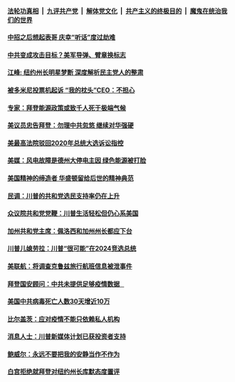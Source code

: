 

####  [法轮功真相](../../../../basic/blob/master/README.md?t=02230701) &nbsp;|&nbsp; [九评共产党](../../../../9ping.md/blob/master/README.md?t=02230701) &nbsp;|&nbsp; [解体党文化](../../../../jtdwh.md/blob/master/README.md?t=02230701)  &nbsp;|&nbsp; [共产主义的终极目的](../../../../gczydzjmd.md/blob/master/README.md?t=02230701) &nbsp;|&nbsp; [魔鬼在统治我们的世界](../../../../mgztzwmdsj.md/blob/master/README.md?t=02230701) 

#### [中招之后想起表哥 庆幸“听话”度过劫难](../pages/soh6/477239.md?t=02230701) 
#### [中共变成攻击目标？美军导弹、臂章换标志 ](../pages/soh6/477221.md?t=02230701) 
#### [江峰: 纽约州长明星梦断 深度解析民主党人的整肃 ](../pages/soh6/477236.md?t=02230701) 
#### [被多米尼投票机起诉 “我的枕头”CEO：不担心](../pages/soh6/477218.md?t=02230701) 
#### [专家：拜登能源政策或致千人死于极端气候](../pages/soh6/477200.md?t=02230701) 
#### [美议员忠告拜登：勿理中共忽悠 继续对华强硬 ](../pages/soh6/477176.md?t=02230701) 
#### [美最高法院驳回2020年总统大选诉讼指控](../pages/soh6/477188.md?t=02230701) 
#### [美媒：风电故障是德州大停电主因 绿色能源被打脸](../pages/soh6/477170.md?t=02230701) 
#### [美国精神的缔造者  华盛顿留给后世的精神典范](../pages/soh6/477113.md?t=02230701) 
#### [民调：川普的共和党选民支持率仍在上升](../pages/soh6/477032.md?t=02230701) 
#### [众议院共和党党鞭：川普生活轻松但仍心系美国](../pages/soh6/477035.md?t=02230701) 
#### [加州共和党主席：佩洛西和加州州长都应下台](../pages/soh6/477149.md?t=02230701) 
#### [川普儿媳劳拉：川普“很可能”在2024竞选总统](../pages/soh6/477137.md?t=02230701) 
#### [美联航：将调查克鲁兹旅行航班信息被泄事件](../pages/soh6/477131.md?t=02230701) 
#### [拜登国安顾问：中共未提供足够疫情数据   ](../pages/soh6/476972.md?t=02230701) 
#### [美国中共病毒死亡人数30天增近10万](../pages/soh6/476924.md?t=02230701) 
#### [比尔盖茨：应对疫情不能只依赖私人机构 ](../pages/soh6/476918.md?t=02230701) 
#### [消息人士：川普新媒体计划已获投资者支持](../pages/soh6/476912.md?t=02230701) 
#### [鲍威尔：永远不要把我的安静当作不作为](../pages/soh6/476906.md?t=02230701) 
#### [白宫拒绝就拜登对纽约州长库默态度置评](../pages/soh6/476876.md?t=02230701) 
